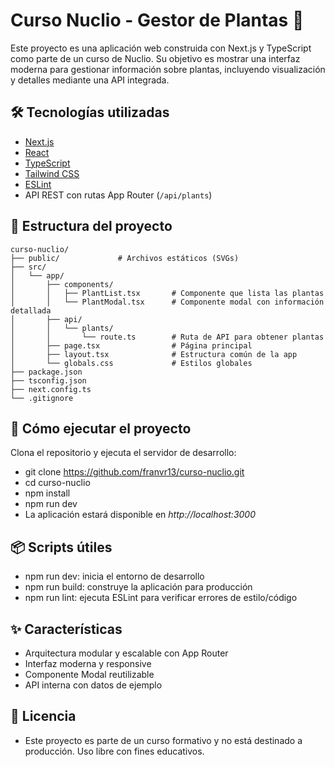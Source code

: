 # Curso Nuclio - Gestor de Plantas 🌿

Este proyecto es una aplicación web construida con Next.js y TypeScript como parte de un curso de Nuclio. Su objetivo es mostrar una interfaz moderna para gestionar información sobre plantas, incluyendo visualización y detalles mediante una API integrada.

## 🛠 Tecnologías utilizadas

- [Next.js](https://nextjs.org/)
- [React](https://react.dev/)
- [TypeScript](https://www.typescriptlang.org/)
- [Tailwind CSS](https://tailwindcss.com/)
- [ESLint](https://eslint.org/)
- API REST con rutas App Router (`/api/plants`)

## 📁 Estructura del proyecto

```
curso-nuclio/
├── public/             # Archivos estáticos (SVGs)
├── src/
│   └── app/
│       ├── components/
│       │   ├── PlantList.tsx       # Componente que lista las plantas
│       │   └── PlantModal.tsx      # Componente modal con información detallada
│       ├── api/
│       │   └── plants/
│       │       └── route.ts        # Ruta de API para obtener plantas
│       ├── page.tsx                # Página principal
│       ├── layout.tsx              # Estructura común de la app
│       └── globals.css             # Estilos globales
├── package.json
├── tsconfig.json
├── next.config.ts
└── .gitignore
```

## 🚀 Cómo ejecutar el proyecto

Clona el repositorio y ejecuta el servidor de desarrollo:

- git clone https://github.com/franvr13/curso-nuclio.git
- cd curso-nuclio
- npm install
- npm run dev
- La aplicación estará disponible en *http://localhost:3000*

## 📦 Scripts útiles

- npm run dev: inicia el entorno de desarrollo
- npm run build: construye la aplicación para producción
- npm run lint: ejecuta ESLint para verificar errores de estilo/código

## ✨ Características

- Arquitectura modular y escalable con App Router
- Interfaz moderna y responsive
- Componente Modal reutilizable
- API interna con datos de ejemplo

## 📄 Licencia

- Este proyecto es parte de un curso formativo y no está destinado a producción. Uso libre con fines educativos.

